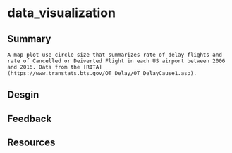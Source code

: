 # data_visualization

## Summary
    A map plot use circle size that summarizes rate of delay flights and 
    rate of Cancelled or Deiverted Flight in each US airport between 2006
    and 2016. Data from the [RITA](https://www.transtats.bts.gov/OT_Delay/OT_DelayCause1.asp).

## Desgin

##  Feedback

##  Resources